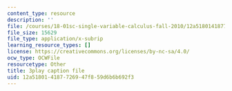```yaml
---
content_type: resource
description: ''
file: /courses/18-01sc-single-variable-calculus-fall-2010/12a518014187726947f859d6b6b692f3_ycO0Vn_w9Q0.srt
file_size: 15629
file_type: application/x-subrip
learning_resource_types: []
license: https://creativecommons.org/licenses/by-nc-sa/4.0/
ocw_type: OCWFile
resourcetype: Other
title: 3play caption file
uid: 12a51801-4187-7269-47f8-59d6b6b692f3
---
```

